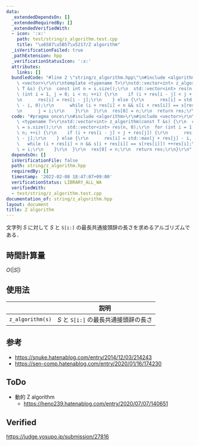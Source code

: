 ```yaml
---
data:
  _extendedDependsOn: []
  _extendedRequiredBy: []
  _extendedVerifiedWith:
  - icon: ':x:'
    path: test/string/z_algorithm.test.cpp
    title: "\u6587\u5B57\u5217/Z algorithm"
  _isVerificationFailed: true
  _pathExtension: hpp
  _verificationStatusIcon: ':x:'
  attributes:
    links: []
  bundledCode: "#line 2 \"string/z_algorithm.hpp\"\n#include <algorithm>\r\n#include\
    \ <vector>\r\n\r\ntemplate <typename T>\r\nstd::vector<int> z_algorithm(const\
    \ T &s) {\r\n  const int n = s.size();\r\n  std::vector<int> res(n, 0);\r\n  for\
    \ (int i = 1, j = 0; i < n; ++i) {\r\n    if (i + res[i - j] < j + res[j]) {\r\
    \n      res[i] = res[i - j];\r\n    } else {\r\n      res[i] = std::max(j + res[j]\
    \ - i, 0);\r\n      while (i + res[i] < n && s[i + res[i]] == s[res[i]]) ++res[i];\r\
    \n      j = i;\r\n    }\r\n  }\r\n  res[0] = n;\r\n  return res;\r\n}\r\n"
  code: "#pragma once\r\n#include <algorithm>\r\n#include <vector>\r\n\r\ntemplate\
    \ <typename T>\r\nstd::vector<int> z_algorithm(const T &s) {\r\n  const int n\
    \ = s.size();\r\n  std::vector<int> res(n, 0);\r\n  for (int i = 1, j = 0; i <\
    \ n; ++i) {\r\n    if (i + res[i - j] < j + res[j]) {\r\n      res[i] = res[i\
    \ - j];\r\n    } else {\r\n      res[i] = std::max(j + res[j] - i, 0);\r\n   \
    \   while (i + res[i] < n && s[i + res[i]] == s[res[i]]) ++res[i];\r\n      j\
    \ = i;\r\n    }\r\n  }\r\n  res[0] = n;\r\n  return res;\r\n}\r\n"
  dependsOn: []
  isVerificationFile: false
  path: string/z_algorithm.hpp
  requiredBy: []
  timestamp: '2022-02-08 18:47:07+09:00'
  verificationStatus: LIBRARY_ALL_WA
  verifiedWith:
  - test/string/z_algorithm.test.cpp
documentation_of: string/z_algorithm.hpp
layout: document
title: Z algorithm
---
```


文字列 $S$ に対して $S$ と `S[i:]` の最長共通接頭辞の長さを求めるアルゴリズムである．


## 時間計算量

$O(\lvert S \rvert)$


## 使用法

||説明|
|:--:|:--:|
|`z_algorithm(s)`|$S$ と `S[i:]` の最長共通接頭辞の長さ|


## 参考

- https://snuke.hatenablog.com/entry/2014/12/03/214243
- https://sen-comp.hatenablog.com/entry/2020/01/16/174230


## ToDo

- 動的 Z algorithm
  - https://heno239.hatenablog.com/entry/2020/07/07/140651


## Verified

https://judge.yosupo.jp/submission/27816
